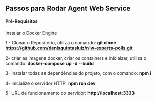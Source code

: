 ## Passos para Rodar Agent Web Service

 <h4>Pré-Requisitos</h4>
 <p>Instalar o Docker Engine</p>

1 - Clonar o Repositório, utiliza o comando: <strong> git clone https://github.com/denisquintasluiz/nlw-experts-polls.git </strong> <br>

2- criar as imagens docker, criar os containers e iniciaizar, utiliza o comando:<strong> docker-compose up -d --build </strong> <br>

3- Instalar todas as dependências do projeto, com o comando: <strong>npm i </strong>

4- inicialize o servidor HTTP: <strong>npm run dev </strong>

5- URL de funcionamento do servidor: <strong>http://localhost:3333</strong>